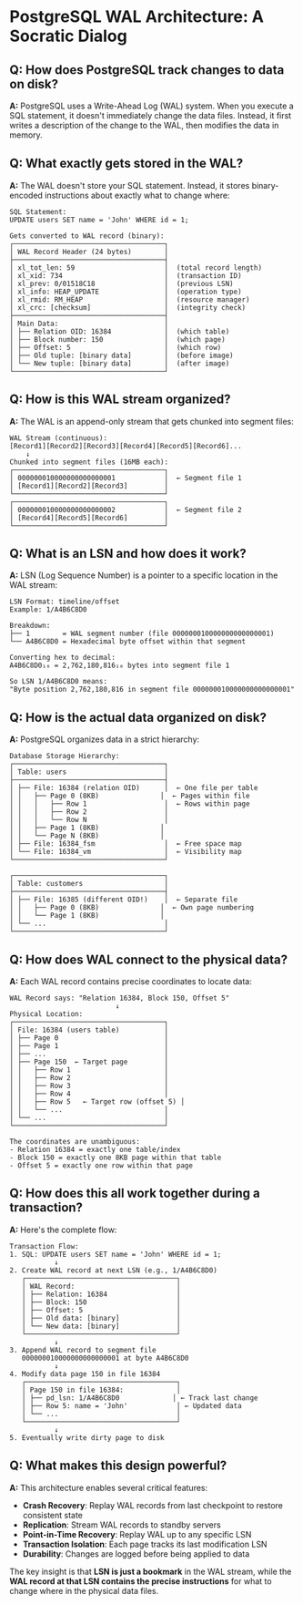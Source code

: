 # PostgreSQL WAL Architecture: A Socratic Dialog

## Q: How does PostgreSQL track changes to data on disk?

**A:** PostgreSQL uses a Write-Ahead Log (WAL) system. When you execute a SQL statement, it doesn't immediately change the data files. Instead, it first writes a description of the change to the WAL, then modifies the data in memory.

## Q: What exactly gets stored in the WAL?

**A:** The WAL doesn't store your SQL statement. Instead, it stores binary-encoded instructions about exactly what to change where:

```
SQL Statement:
UPDATE users SET name = 'John' WHERE id = 1;

Gets converted to WAL record (binary):
┌─────────────────────────────────────┐
│ WAL Record Header (24 bytes)        │
├─────────────────────────────────────┤
│ xl_tot_len: 59                      │  (total record length)
│ xl_xid: 734                         │  (transaction ID)  
│ xl_prev: 0/01518C18                 │  (previous LSN)
│ xl_info: HEAP_UPDATE                │  (operation type)
│ xl_rmid: RM_HEAP                    │  (resource manager)
│ xl_crc: [checksum]                  │  (integrity check)
├─────────────────────────────────────┤
│ Main Data:                          │
│ ├── Relation OID: 16384             │  (which table)
│ ├── Block number: 150               │  (which page)
│ ├── Offset: 5                       │  (which row)
│ ├── Old tuple: [binary data]        │  (before image)
│ └── New tuple: [binary data]        │  (after image)
└─────────────────────────────────────┘
```

## Q: How is this WAL stream organized?

**A:** The WAL is an append-only stream that gets chunked into segment files:

```
WAL Stream (continuous):
[Record1][Record2][Record3][Record4][Record5][Record6]...
    ↓
Chunked into segment files (16MB each):
┌─────────────────────────────────────┐
│ 000000010000000000000001            │  ← Segment file 1
│ [Record1][Record2][Record3]         │
└─────────────────────────────────────┘
┌─────────────────────────────────────┐
│ 000000010000000000000002            │  ← Segment file 2  
│ [Record4][Record5][Record6]         │
└─────────────────────────────────────┘
```

## Q: What is an LSN and how does it work?

**A:** LSN (Log Sequence Number) is a pointer to a specific location in the WAL stream:

```
LSN Format: timeline/offset
Example: 1/A4B6C8D0

Breakdown:
├── 1        = WAL segment number (file 000000010000000000000001)
└── A4B6C8D0 = Hexadecimal byte offset within that segment

Converting hex to decimal:
A4B6C8D0₁₆ = 2,762,180,816₁₀ bytes into segment file 1

So LSN 1/A4B6C8D0 means:
"Byte position 2,762,180,816 in segment file 000000010000000000000001"
```

## Q: How is the actual data organized on disk?

**A:** PostgreSQL organizes data in a strict hierarchy:

```
Database Storage Hierarchy:
┌─────────────────────────────────────┐
│ Table: users                        │
├─────────────────────────────────────┤
│ ├── File: 16384 (relation OID)      │  ← One file per table
│ │   ├── Page 0 (8KB)               │  ← Pages within file
│ │   │   ├── Row 1                   │  ← Rows within page
│ │   │   ├── Row 2                   │
│ │   │   └── Row N                   │
│ │   ├── Page 1 (8KB)               │
│ │   └── Page N (8KB)               │
│ ├── File: 16384_fsm                 │  ← Free space map
│ └── File: 16384_vm                  │  ← Visibility map
└─────────────────────────────────────┘

┌─────────────────────────────────────┐
│ Table: customers                    │
├─────────────────────────────────────┤
│ ├── File: 16385 (different OID!)    │  ← Separate file
│ │   ├── Page 0 (8KB)               │  ← Own page numbering
│ │   └── Page 1 (8KB)               │
│ └── ...                             │
└─────────────────────────────────────┘
```

## Q: How does WAL connect to the physical data?

**A:** Each WAL record contains precise coordinates to locate data:

```
WAL Record says: "Relation 16384, Block 150, Offset 5"
                          ↓
Physical Location:
┌─────────────────────────────────────┐
│ File: 16384 (users table)           │
│ ├── Page 0                          │
│ ├── Page 1                          │  
│ ├── ...                             │
│ ├── Page 150  ← Target page         │
│ │   ├── Row 1                       │
│ │   ├── Row 2                       │
│ │   ├── Row 3                       │
│ │   ├── Row 4                       │
│ │   ├── Row 5   ← Target row (offset 5) │
│ │   └── ...                         │
│ └── ...                             │
└─────────────────────────────────────┘

The coordinates are unambiguous:
- Relation 16384 = exactly one table/index
- Block 150 = exactly one 8KB page within that table
- Offset 5 = exactly one row within that page
```

## Q: How does this all work together during a transaction?

**A:** Here's the complete flow:

```
Transaction Flow:
1. SQL: UPDATE users SET name = 'John' WHERE id = 1;
           ↓
2. Create WAL record at next LSN (e.g., 1/A4B6C8D0)
   ┌─────────────────────────────────────┐
   │ WAL Record:                         │
   │ ├── Relation: 16384                 │
   │ ├── Block: 150                      │ 
   │ ├── Offset: 5                       │
   │ ├── Old data: [binary]              │
   │ └── New data: [binary]              │
   └─────────────────────────────────────┘
           ↓
3. Append WAL record to segment file
   000000010000000000000001 at byte A4B6C8D0
           ↓  
4. Modify data page 150 in file 16384
   ┌─────────────────────────────────────┐
   │ Page 150 in file 16384:             │
   │ ├── pd_lsn: 1/A4B6C8D0             │ ← Track last change
   │ ├── Row 5: name = 'John'            │ ← Updated data
   │ └── ...                             │
   └─────────────────────────────────────┘
           ↓
5. Eventually write dirty page to disk
```

## Q: What makes this design powerful?

**A:** This architecture enables several critical features:

- **Crash Recovery**: Replay WAL records from last checkpoint to restore consistent state
- **Replication**: Stream WAL records to standby servers  
- **Point-in-Time Recovery**: Replay WAL up to any specific LSN
- **Transaction Isolation**: Each page tracks its last modification LSN
- **Durability**: Changes are logged before being applied to data

The key insight is that **LSN is just a bookmark** in the WAL stream, while the **WAL record at that LSN contains the precise instructions** for what to change where in the physical data files.
